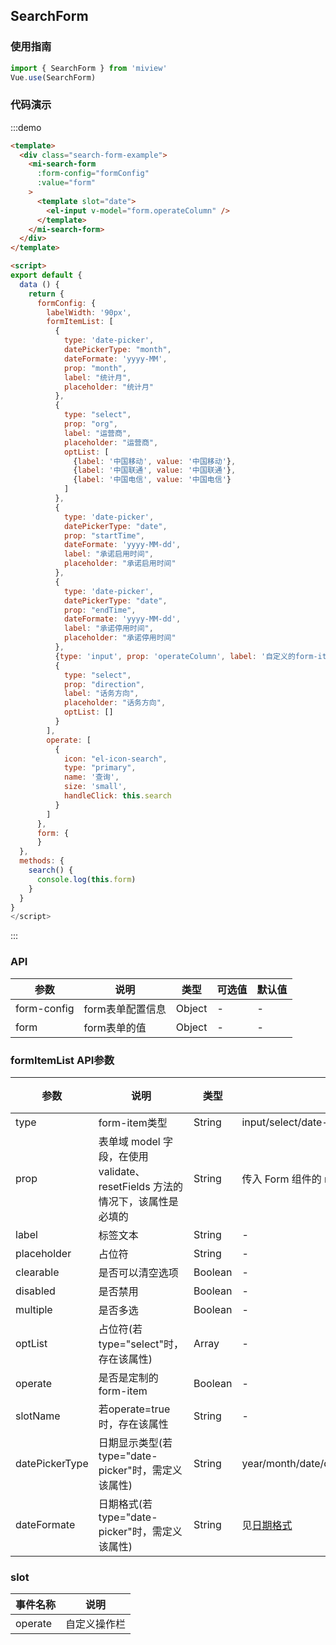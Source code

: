 ## SearchForm

### 使用指南

```js
import { SearchForm } from 'miview'
Vue.use(SearchForm)
```

### 代码演示

<script>
export default {
  data () {
    return {
      formConfig: {
        labelWidth: '90px',
        formItemList: [
          {
            type: 'date-picker',
            datePickerType: "month",
            dateFormate: 'yyyy-MM',
            prop: "month",
            label: "统计月",
            placeholder: "统计月"
          },
          {
            type: "select",
            prop: "org",
            label: "运营商",
            placeholder: "运营商",
            optList: [
              {label: '中国移动', value: '中国移动'},
              {label: '中国联通', value: '中国联通'},
              {label: '中国电信', value: '中国电信'}
            ]
          },
          {
            type: 'date-picker',
            datePickerType: "date",
            prop: "startTime",
            dateFormate: 'yyyy-MM-dd',
            label: "承诺启用时间",
            placeholder: "承诺启用时间"
          },
          {
            type: 'date-picker',
            datePickerType: "date",
            prop: "endTime",
            dateFormate: 'yyyy-MM-dd',
            label: "承诺停用时间",
            placeholder: "承诺停用时间"
          },
          {type: 'input', prop: 'operateColumn', label: '自定义的form-item', slotName: 'date', operate: true, placeholder: '自定义'},
          {
            type: "select",
            prop: "direction",
            label: "话务方向",
            placeholder: "话务方向",
            optList: []
          }
        ],
        operate: [
          {
            icon: "el-icon-search",
            type: "primary",
            name: '查询',
            size: 'small',
            handleClick: this.search
          }
        ]
      },
      form: {
      },
      myOptions: [{
          value: '选项1',
          label: '黄金糕'
        }, {
          value: '选项2',
          label: '双皮奶'
        }, {
          value: '选项3',
          label: '蚵仔煎'
        }, {
          value: '选项4',
          label: '龙须面'
        }, {
          value: '选项5',
          label: '北京烤鸭'
        }]
    }
  },
  methods: {
    search() {
      console.log(this.form)
    }
  }
}
</script>
<div class="demo-block">
  <mi-search-form
    :form-config="formConfig"
    :value="form"
  >
    <template slot="date">
      <el-input v-model="form.operateColumn" />
    </template>
    <template slot="formItem">
      <el-form-item label="自定义label" style="display: none;">
        <el-select v-model="form.mySelected" placeholder="请选择">
          <el-option v-for="item in myOptions" :key="item.value" :label="item.label" :value="item.value">
          </el-option>
        </el-select>
      </el-form-item>
    </template>
  </mi-search-form>
</div>

:::demo
```html
<template>
  <div class="search-form-example">
    <mi-search-form
      :form-config="formConfig"
      :value="form"
    >
      <template slot="date">
        <el-input v-model="form.operateColumn" />
      </template>
    </mi-search-form>
  </div>
</template>

<script>
export default {
  data () {
    return {
      formConfig: {
        labelWidth: '90px',
        formItemList: [
          {
            type: 'date-picker',
            datePickerType: "month",
            dateFormate: 'yyyy-MM',
            prop: "month",
            label: "统计月",
            placeholder: "统计月"
          },
          {
            type: "select",
            prop: "org",
            label: "运营商",
            placeholder: "运营商",
            optList: [
              {label: '中国移动', value: '中国移动'},
              {label: '中国联通', value: '中国联通'},
              {label: '中国电信', value: '中国电信'}
            ]
          },
          {
            type: 'date-picker',
            datePickerType: "date",
            prop: "startTime",
            dateFormate: 'yyyy-MM-dd',
            label: "承诺启用时间",
            placeholder: "承诺启用时间"
          },
          {
            type: 'date-picker',
            datePickerType: "date",
            prop: "endTime",
            dateFormate: 'yyyy-MM-dd',
            label: "承诺停用时间",
            placeholder: "承诺停用时间"
          },
          {type: 'input', prop: 'operateColumn', label: '自定义的form-item', slotName: 'date', operate: true, placeholder: '自定义'},
          {
            type: "select",
            prop: "direction",
            label: "话务方向",
            placeholder: "话务方向",
            optList: []
          }
        ],
        operate: [
          {
            icon: "el-icon-search",
            type: "primary",
            name: '查询',
            size: 'small',
            handleClick: this.search
          }
        ]
      },
      form: {
      }
  },
  methods: {
    search() {
      console.log(this.form)
    }
  }
}
</script>
```
:::

### API

参数 | 说明 | 类型 | 可选值 | 默认值
--- | --- | --- | --- | --- |
| form-config | form表单配置信息 | Object | - | - |
| form| form表单的值 | Object | - | - |

### formItemList API参数

参数 | 说明 | 类型 | 可选值 | 默认值
--- | --- | --- | --- | --- |
| type | form-item类型 | String | input/select/date-picker | - |
| prop | 表单域 model 字段，在使用 validate、resetFields 方法的情况下，该属性是必填的 | String | 传入 Form 组件的 model 中的字段 | - |
| label | 标签文本 | String | - | - |
| placeholder | 占位符 | String | - | - |
| clearable | 是否可以清空选项 | Boolean | - | - |
| disabled | 是否禁用 | Boolean | - | - |
| multiple | 是否多选 | Boolean | - | - |
| optList | 占位符(若type="select"时，存在该属性) | Array | - | - |
| operate | 是否是定制的form-item | Boolean | - | - |
| slotName | 若operate=true时，存在该属性 | String | - | - |
| datePickerType | 日期显示类型(若type="date-picker"时，需定义该属性) | String | year/month/date/dates/week/datetime/datetimerange/daterange | - |
| dateFormate | 日期格式(若type="date-picker"时，需定义该属性) | String | 见[日期格式](http://element-cn.eleme.io/#/zh-CN/component/date-picker#ri-qi-ge-shi) | yyyy-MM-dd |

### slot

事件名称 | 说明
---|---
operate | 自定义操作栏